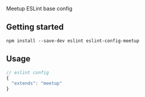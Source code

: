 Meetup ESLint base config

## Getting started
`npm install --save-dev eslint eslint-config-meetup`

## Usage
```js
// eslint config
{
  "extends": "meetup"
}
```
